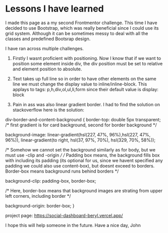 # Lessons I have learned
I made this page as a my second Frontmentor challenge. This time I have decided to use Bootstrap, which was really beneficial since I could use its grid system. Although it can be sometimes messy to deal with all the classes and predefined Bootsrap design.

I have ran across multiple challenges. 

1) Firstly I wasnt proficient with positioning. Now I know that if we want to position some element inside div, the div position must be set to relative and element position to absolute.

2) Text takes up full line so in order to have other elements on the same line we must change the display value to inline/inline-block. This applays to tags: p,h,div,ol,ul,li,form
 since their default value is display: block

3) Pain in ass was also linear gradient border. I had to find the solution on stackoverflow here is the solution:
   
   

div-border-and-content-background {
  border-top: double 5px transparent;
  /* first gradient is for card background, second for border background */
  
  background-image: linear-gradient(hsl(227, 47%, 96%),hsl(227, 47%, 96%)), linear-gradient(to right, hsl(37, 97%, 70%), hsl(329, 70%, 58%));

  /* Somehow we cannot set the background similarly as for body, but we must use -clip and -origin */
  /* Padding box means, the background fills box with including its padding (its optional for us, since we
  havent specified any padding we could also use content-box), but doesnt exceed to borders.
  Border-box means background runs behind borders */
  
  background-clip: padding-box, border-box;
  
  /* Here, border-box means that background images are strating from upper left corners, including border */
  
  background-origin: border-box;
  }

 project page: https://social-dashboard-beryl.vercel.app/
 
 
 
 I hope this will help someone in the future. 
 Have a nice day, John
